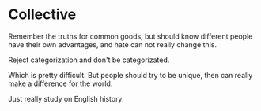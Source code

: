 # Collective

Remember the truths for common goods, but should know different people have their own advantages, and hate can not really change this.

Reject categorization and don't be categorizated.

Which is pretty difficult. But people should try to be unique, then can really make a difference for the world.

Just really study on English history.